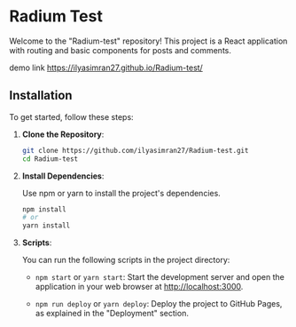 # Radium Test

Welcome to the "Radium-test" repository! This project is a React application with routing and basic components for posts and comments.

demo link
https://ilyasimran27.github.io/Radium-test/

## Installation

To get started, follow these steps:

1. **Clone the Repository**: 

   ```bash
   git clone https://github.com/ilyasimran27/Radium-test.git
   cd Radium-test

2. **Install Dependencies**:

   Use npm or yarn to install the project's dependencies.

   ```bash
   npm install
   # or
   yarn install

3. **Scripts**:

   You can run the following scripts in the project directory:

   - `npm start` or `yarn start`: Start the development server and open the application in your web browser at [http://localhost:3000](http://localhost:3000).


   - `npm run deploy` or `yarn deploy`: Deploy the project to GitHub Pages, as explained in the "Deployment" section.

